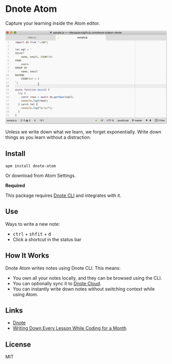 # Dnote Atom

Capture your learning inside the Atom editor.

![](assets/demo.gif)

Unless we write down what we learn, we forget exponentially. Write down things as you learn without a distraction.

## Install

    apm install dnote-atom

Or download from Atom Settings.

**Required**

This package requires [Dnote CLI](https://github.com/dnote-io/cli) and integrates with it.

## Use

Ways to write a new note:

* <kbd>ctrl</kbd> + <kbd>shfit</kbd> + <kbd>d</kbd>
* Click a shortcut in the status bar

## How It Works

Dnote Atom writes notes using Dnote CLI. This means:

* You own all your notes locally, and they can be browsed using the CLI.
* You can optionally sync it to [Dnote Cloud](https://dnote.io/cloud).
* You can instantly write down notes without switching context while using Atom.

## Links

* [Dnote](https://dnote.io)
* [Writing Down Every Lesson While Coding for a Month](https://dnote.io/blog/writing-everything-i-learn-coding-for-a-month/)

## License

MIT
